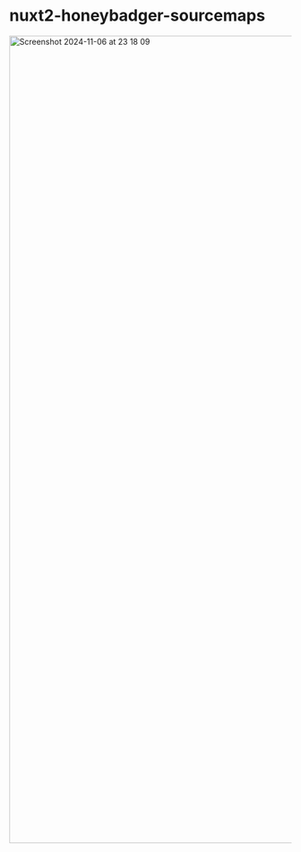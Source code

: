 # nuxt2-honeybadger-sourcemaps

<img width="1439" alt="Screenshot 2024-11-06 at 23 18 09" src="https://github.com/user-attachments/assets/d7461618-33b7-4761-ad22-492096464a67">

